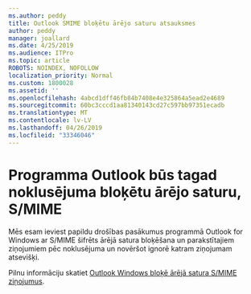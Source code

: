 ```yaml
---
ms.author: peddy
title: Outlook SMIME bloķētu ārējo saturu atsauksmes
author: peddy
manager: joallard
ms.date: 4/25/2019
ms.audience: ITPro
ms.topic: article
ROBOTS: NOINDEX, NOFOLLOW
localization_priority: Normal
ms.custom: 1800028
ms.assetid: ''
ms.openlocfilehash: 4abcd1dff46fb84b7408e4e325864a5ead2e4689
ms.sourcegitcommit: 60bc3cccd1aa81340143cd27c597bb97351ecadb
ms.translationtype: MT
ms.contentlocale: lv-LV
ms.lasthandoff: 04/26/2019
ms.locfileid: "33346046"
---
```

# <a name="outlook-will-now-default-block-external-content-in-smime"></a>Programma Outlook būs tagad noklusējuma bloķētu ārējo saturu, S/MIME
Mēs esam ieviest papildu drošības pasākumus programmā Outlook for Windows ar S/MIME šifrēts ārējā satura bloķēšana un parakstītajiem ziņojumiem pēc noklusējuma un novēršot ignorē katram ziņojumam atsevišķi.

Pilnu informāciju skatiet [Outlook Windows bloķē ārējā satura S/MIME ziņojumus](https://support.office.com/article/2d3a4af1-fe41-475f-a888-fc7b997d112e). 